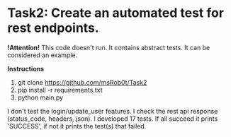 # Task2: Create an automated test for rest endpoints.

**!Attention!** This code doesn't run. It contains abstract tests. It can be considered an example.

**Instructions**

1. git clone https://github.com/msRob0t/Task2
2. pip install -r requirements.txt
3. python main.py

I don't test the login/update_user features. I check the rest api response (status_code, headers, json). I developed 17 tests. If all succeed it prints 'SUCCESS', if not it prints the test(s) that failed. 
